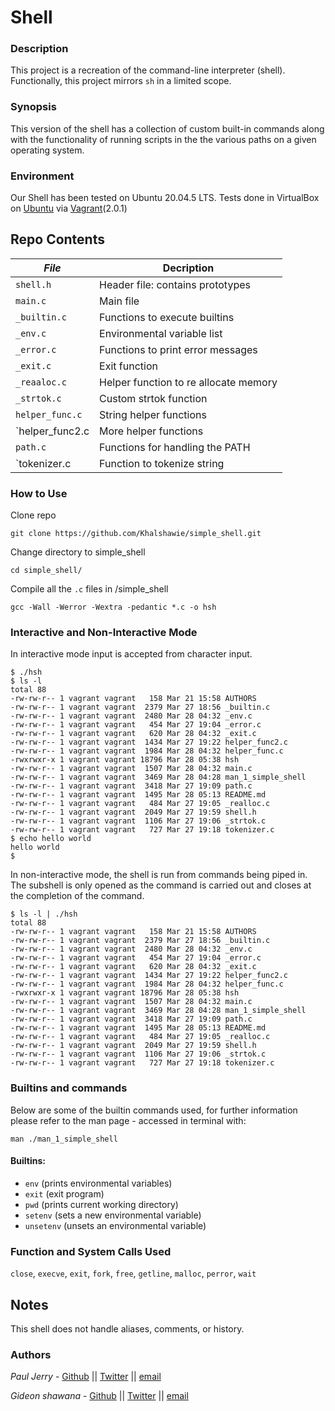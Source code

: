 # Shell
### Description
This project is a recreation of the command-line interpreter (shell).
Functionally, this project  mirrors `sh` in a limited scope.
### Synopsis
This version of the shell has a collection of custom built-in commands along
with the functionality of running scripts in the the various paths on a given operating system.
### Environment
Our Shell has been tested on Ubuntu 20.04.5 LTS.
Tests done in VirtualBox on [Ubuntu](https://atlas.hashicorp.com/ubuntu/boxes/trusty64) via [Vagrant](https://www.vagrantup.com/)(2.0.1)

## Repo Contents

|   ***File***    |  **Decription**                       |
|---------------|---------------------------------------|
|  `shell.h`	|  Header file: contains prototypes	|
|  `main.c`	|  Main file				|
|  `_builtin.c` |  Functions to execute builtins|
|  `_env.c` |  Environmental variable list	|
|  `_error.c`	|  Functions to print error messages|
|  `_exit.c`  |  Exit function	 |
|  `_reaaloc.c`  | Helper function to re allocate memory   |
|  `_strtok.c`	    |  Custom strtok function	|
|  `helper_func.c`  | String helper functions	|
|  `helper_func2.c  | More helper functions  |
|  `path.c`  | Functions for handling the PATH  |
|  `tokenizer.c  | Function to tokenize string  |

### How to Use
Clone repo
```
git clone https://github.com/Khalshawie/simple_shell.git
```
Change directory to simple_shell
```
cd simple_shell/
```
Compile all the `.c` files in /simple_shell
```
gcc -Wall -Werror -Wextra -pedantic *.c -o hsh
```
### Interactive and Non-Interactive Mode
In interactive mode input is accepted from character input.
```
$ ./hsh
$ ls -l
total 88
-rw-rw-r-- 1 vagrant vagrant   158 Mar 21 15:58 AUTHORS
-rw-rw-r-- 1 vagrant vagrant  2379 Mar 27 18:56 _builtin.c
-rw-rw-r-- 1 vagrant vagrant  2480 Mar 28 04:32 _env.c
-rw-rw-r-- 1 vagrant vagrant   454 Mar 27 19:04 _error.c
-rw-rw-r-- 1 vagrant vagrant   620 Mar 28 04:32 _exit.c
-rw-rw-r-- 1 vagrant vagrant  1434 Mar 27 19:22 helper_func2.c
-rw-rw-r-- 1 vagrant vagrant  1984 Mar 28 04:32 helper_func.c
-rwxrwxr-x 1 vagrant vagrant 18796 Mar 28 05:38 hsh
-rw-rw-r-- 1 vagrant vagrant  1507 Mar 28 04:32 main.c
-rw-rw-r-- 1 vagrant vagrant  3469 Mar 28 04:28 man_1_simple_shell
-rw-rw-r-- 1 vagrant vagrant  3418 Mar 27 19:09 path.c
-rw-rw-r-- 1 vagrant vagrant  1495 Mar 28 05:13 README.md
-rw-rw-r-- 1 vagrant vagrant   484 Mar 27 19:05 _realloc.c
-rw-rw-r-- 1 vagrant vagrant  2049 Mar 27 19:59 shell.h
-rw-rw-r-- 1 vagrant vagrant  1106 Mar 27 19:06 _strtok.c
-rw-rw-r-- 1 vagrant vagrant   727 Mar 27 19:18 tokenizer.c
$ echo hello world
hello world
$
```

In non-interactive mode, the shell is run from commands being piped in. The subshell
is only opened as the command is carried out and closes at the completion of the command.

```
$ ls -l | ./hsh
total 88
-rw-rw-r-- 1 vagrant vagrant   158 Mar 21 15:58 AUTHORS
-rw-rw-r-- 1 vagrant vagrant  2379 Mar 27 18:56 _builtin.c
-rw-rw-r-- 1 vagrant vagrant  2480 Mar 28 04:32 _env.c
-rw-rw-r-- 1 vagrant vagrant   454 Mar 27 19:04 _error.c
-rw-rw-r-- 1 vagrant vagrant   620 Mar 28 04:32 _exit.c
-rw-rw-r-- 1 vagrant vagrant  1434 Mar 27 19:22 helper_func2.c
-rw-rw-r-- 1 vagrant vagrant  1984 Mar 28 04:32 helper_func.c
-rwxrwxr-x 1 vagrant vagrant 18796 Mar 28 05:38 hsh
-rw-rw-r-- 1 vagrant vagrant  1507 Mar 28 04:32 main.c
-rw-rw-r-- 1 vagrant vagrant  3469 Mar 28 04:28 man_1_simple_shell
-rw-rw-r-- 1 vagrant vagrant  3418 Mar 27 19:09 path.c
-rw-rw-r-- 1 vagrant vagrant  1495 Mar 28 05:13 README.md
-rw-rw-r-- 1 vagrant vagrant   484 Mar 27 19:05 _realloc.c
-rw-rw-r-- 1 vagrant vagrant  2049 Mar 27 19:59 shell.h
-rw-rw-r-- 1 vagrant vagrant  1106 Mar 27 19:06 _strtok.c
-rw-rw-r-- 1 vagrant vagrant   727 Mar 27 19:18 tokenizer.c
```
### Builtins and commands
Below are some of the builtin commands used, for further information please refer to the man page - accessed in terminal with:
```
man ./man_1_simple_shell
```
#### Builtins:
* `env` (prints environmental variables)
* `exit` (exit program)
* `pwd` (prints current working directory)
* `setenv` (sets a new environmental variable)
* `unsetenv` (unsets an environmental variable)

### Function and System Calls Used
`close`, `execve`, `exit`, `fork`, `free`, `getline`, `malloc`, `perror`, `wait`

## Notes
This shell does not handle aliases, comments, or history.

### Authors
*Paul Jerry* - [Github](https://github.com/Andkeil) || [Twitter](https://twitter.com/andkeil) || [email](andrew.keil@holbertonschool.com)

*Gideon shawana* - [Github](https://github.com/Khalshawie/) || [Twitter](https://twitter.com/nonperishable) || [email](giddyshawy@gmail.com)
